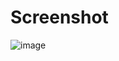 # Screenshot
![image](https://github.com/user-attachments/assets/b34805f2-5e7e-47d9-b487-8609a9340470)

